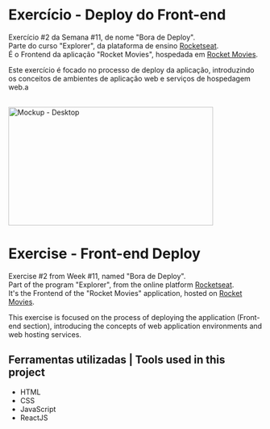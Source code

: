 # Exercício - Deploy do Front-end

Exercício #2 da Semana #11, de nome "Bora de Deploy".<br>
Parte do curso "Explorer", da plataforma de ensino [Rocketseat](https://rocketseat.com.br/).<br>
É o Frontend da aplicação "Rocket Movies", hospedada em [Rocket Movies](https://rocketmoviesleonardodebattisti.netlify.app/).

Este exercício é focado no processo de deploy da aplicação,
introduzindo os conceitos de ambientes de aplicação web e serviços de hospedagem web.a

<br>
  <img width="406" height="235" alt="Mockup - Desktop" src="https://github.com/user-attachments/assets/9e0a32ae-2d54-4ee7-b9bf-3329ae315737" />
<br>

# Exercise - Front-end Deploy

Exercise #2 from Week #11, named "Bora de Deploy".<br>
Part of the program "Explorer", from the online platform [Rocketseat](https://rocketseat.com.br/).<br>
It's the Frontend of the "Rocket Movies" application, hosted on [Rocket Movies](https://rocketmoviesleonardodebattisti.netlify.app/).

This exercise is focused on the process of deploying the application (Front-end section),
introducing the concepts of web application environments and web hosting services.


## Ferramentas utilizadas | Tools used in this project

- HTML
- CSS
- JavaScript
- ReactJS
